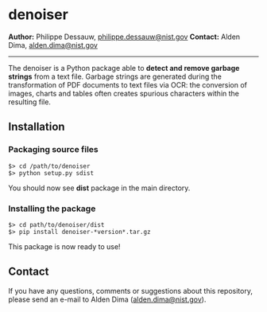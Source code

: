 # denoiser

**Author:** Philippe Dessauw, philippe.dessauw@nist.gov
**Contact:** Alden Dima, alden.dima@nist.gov

-----

The denoiser is a Python package able to **detect and remove garbage strings** from a text file. Garbage strings are generated during the transformation of PDF documents to text files via OCR: the conversion of images, charts and tables often creates spurious characters within the resulting file.

## Installation

### Packaging source files

	$> cd /path/to/denoiser
	$> python setup.py sdist

You should now see **dist** package in the main directory.

### Installing the package

	$> cd path/to/denoiser/dist
	$> pip install denoiser-*version*.tar.gz

This package is now ready to use!

## Contact

If you have any questions, comments or suggestions about this repository, please send an e-mail to Alden Dima (alden.dima@nist.gov).
